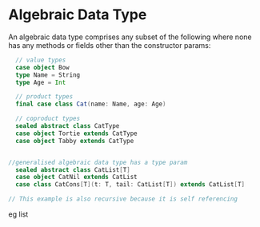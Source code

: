 # Algebraic Data Type

An algebraic data type comprises any subset of the following where none has any methods or fields other than the constructor params:

```scala
  // value types
  case object Bow
  type Name = String
  type Age = Int

  // product types
  final case class Cat(name: Name, age: Age)

  // coproduct types
  sealed abstract class CatType
  case object Tortie extends CatType
  case object Tabby extends CatType


//generalised algebraic data type has a type param
  sealed abstract class CatList[T]
  case object CatNil extends CatList
  case class CatCons[T](t: T, tail: CatList[T]) extends CatList[T]

// This example is also recursive because it is self referencing

```
eg list



